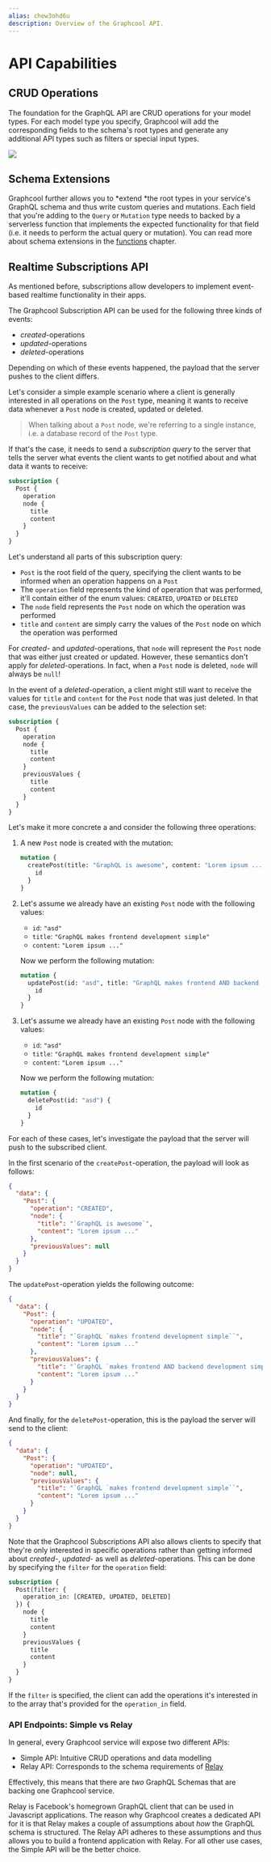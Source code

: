 ```yaml
---
alias: chew3ohd6u 
description: Overview of the Graphcool API.
---
```


# API Capabilities

## CRUD Operations

The foundation for the GraphQL API are CRUD operations for your model types. For each model type you specify, Graphcool will add the corresponding fields to the schema's root types and generate any additional API types such as filters or special input types.

![](https://imgur.com/MoInfZM.png)


## Schema Extensions

Graphcool further allows you to *extend *the root types in your service's GraphQL schema and thus write custom queries and mutations. Each field that you're adding to the `Query` or `Mutation` type needs to backed by a serverless function that implements the expected functionality for that field (i.e. it needs to perform the actual query or mutation). You can read more about schema extensions in the [functions](http://#) chapter.


## Realtime Subscriptions API

As mentioned before, subscriptions allow developers to implement event-based realtime functionality in their apps.

The Graphcool Subscription API can be used for the following three kinds of events:

* *created*-operations
* *updated*-operations
* *deleted*-operations

Depending on which of these events happened, the payload that the server pushes to the client differs.

Let's consider a simple example scenario where a client is generally interested in all operations on the `Post` type, meaning it wants to receive data whenever a `Post` node is created, updated or deleted. 


> When talking about a `Post` node, we're referring to a single instance, i.e. a database record of the `Post` type.


If that's the case, it needs to send a *subscription query* to the server that tells the server what events the client wants to get notified about and what data it wants to receive:

```graphql
subscription {
  Post {
    operation
    node {
      title
      content
    }
  }
}
```

Let's understand all parts of this subscription query:

* `Post` is the root field of the query, specifying the client wants to be informed when an operation happens on a `Post` 
* The `operation` field represents the kind of operation that was performed, it'll contain either of the enum values: `CREATED`, `UPDATED` or `DELETED`
* The `node` field represents the `Post` node on which the operation was performed
* `title` and `content` are simply carry the values of the `Post` node on which the operation was performed

For *created*- and *updated*-operations, that `node` will represent the `Post` node that was either just created or updated. However, these semantics don't apply for *deleted*-operations. In fact, when a `Post` node is deleted, `node` will always be `null`!

In the event of a *deleted*-operation, a client might still want to receive the values for `title` and `content` for the `Post` node that was just deleted. In that case, the `previousValues` can be added to the selection set:

```graphql
subscription {
  Post {
    operation
    node {
      title
      content
    }
    previousValues {
      title
      content
    }
  }
}
```

Let's make it more concrete a and consider the following three operations:

1. A new `Post` node is created with the mutation:
    
    ```graphql
    mutation {
      createPost(title: "GraphQL is awesome", content: "Lorem ipsum ...") {
        id
      }
    }
    ```

2. Let's assume we already have an existing `Post` node with the following values:

    - `id`: `"asd"`
    - `title`: `"GraphQL makes frontend development simple"`
    - `content`: `"Lorem ipsum ..."`

    Now we perform the following mutation:
    
    ```graphql
    mutation {
      updatePost(id: "asd", title: "GraphQL makes frontend AND backend development simple") {
        id
      }
    }
    ```

3. Let's assume we already have an existing `Post` node with the following values:

    - `id`: `"asd"`
    - `title`: `"GraphQL makes frontend development simple"`
    - `content`: `"Lorem ipsum ..."`

    Now we perform the following mutation:
    
    ```graphql
    mutation {
      deletePost(id: "asd") {
        id
      }
    }
    ```  

For each of these cases, let's investigate the payload that the server will push to the subscribed client. 

In the first scenario of the `createPost`-operation, the payload will look as follows:

```json
{
  "data": {
    "Post": {
      "operation": "CREATED",
      "node": {
        "title": "`GraphQL is awesome`",
        "content": "Lorem ipsum ..."
      },
      "previousValues": null
    }
  }
}
```

The `updatePost`-operation yields the following outcome:

```json
{
  "data": {
    "Post": {
      "operation": "UPDATED",
      "node": {
        "title": "`GraphQL `makes frontend development simple``",
        "content": "Lorem ipsum ..."
      },
      "previousValues": {
        "title": "`GraphQL `makes frontend AND backend development simple``",
        "content": "Lorem ipsum ..."
      }
    }
  }
}
```

And finally, for the `deletePost`-operation, this is the payload the server will send to the client:

```json
{
  "data": {
    "Post": {
      "operation": "UPDATED",
      "node": null,
      "previousValues": {
        "title": "`GraphQL `makes frontend development simple``",
        "content": "Lorem ipsum ..."
      }
    }
  }
}
```

Note that the Graphcool Subscriptions API also allows clients to specify that they're only interested in specific operations rather than getting informed about *created*-, *updated*- as well as *deleted*-operations. This can be done by specifying the `filter` for the `operation` field:

```graphql
subscription {
  Post(filter: {
    operation_in: [CREATED, UPDATED, DELETED]
  }) {
    node {
      title
      content
    }
    previousValues {
      title
      content
    }
  }
}
```


If the `filter` is specified, the client can add the operations it's interested in to the array that's provided for the `operation_in` field.


### API Endpoints: Simple vs Relay

In general, every Graphcool service will expose two different APIs:

* Simple API: Intuitive CRUD operations and data modelling
* Relay API: Corresponds to the schema requirements of [Relay](https://facebook.github.io/relay/)

Effectively, this means that there are *two* GraphQL Schemas that are backing one Graphcool service.

Relay is Facebook's homegrown GraphQL client that can be used in Javascript applications. The reason why Graphcool creates a dedicated API for it is that Relay makes a couple of assumptions about *how* the GraphQL schema is structured. The Relay API adheres to these assumptions and thus allows you to build a frontend application with Relay. For all other use cases, the Simple API will be the better choice. 

